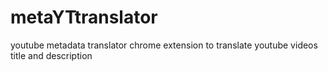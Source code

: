 # metaYTtranslator
youtube metadata translator
chrome extension to translate youtube videos title and description
